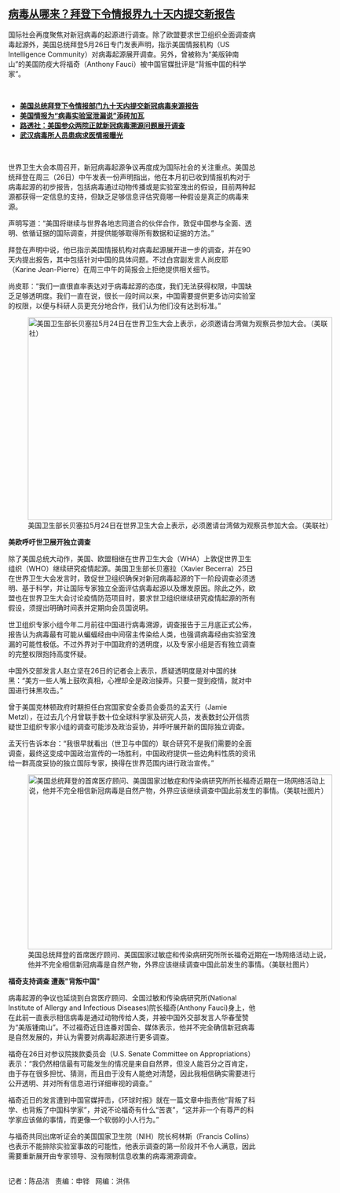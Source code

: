 <!--1622061620000-->
[病毒从哪来？拜登下令情报界九十天内提交新报告](https://www.rfa.org/mandarin/yataibaodao/huanjing/cm-05262021101200.html)
------

<p></p><p>国际社会再度聚焦对新冠病毒的起源进行调查。除了欧盟要求世卫组织全面调查病毒起源外，美国总统拜登5月26日专门发表声明，指示美国情报机构（US Intelligence Community）对病毒起源展开调查。另外，曾被称为“美版钟南山”的美国防疫大将福奇（Anthony Fauci）被中国官媒批评是“背叛中国的科学家”。</p><p><br/></p><ul><li><a href="https://www.rfa.org/mandarin/Xinwen/10-05262021141332.html"><strong>美国总统拜登下令情报部门九十天内提交新冠病毒来源报告</strong></a></li><li><a href="https://www.rfa.org/mandarin/yataibaodao/huanjing/hc-05242021103553.html"><strong>美国情报为“病毒实验室泄漏说”添砖加瓦</strong></a></li><li><strong><a href="https://www.rfa.org/mandarin/Xinwen/1-05262021073700.html">路透社：美国参众两院正就新冠病毒溯源问题展开调查</a></strong></li><li><strong><a href="https://www.rfa.org/mandarin/Xinwen/1-05242021073053.html">武汉病毒所人员患病求医情报曝光</a></strong></li></ul><p><br/></p><p>世界卫生大会本周召开，新冠病毒起源争议再度成为国际社会的关注重点。美国总统拜登在周三（26日）中午发表一份声明指出，他在本月初已收到情报机构对于病毒起源的初步报告，包括病毒通过动物传播或是实验室洩出的假设，目前两种起源都获得一定信息的支持，但缺乏足够信息评估究竟哪一种假设是真正的病毒来源。</p><p>声明写道：“美国将继续与世界各地志同道合的伙伴合作，敦促中国参与全面、透明、依循证据的国际调查，并提供能够取得所有数据和证据的方法。”</p><p>拜登在声明中说，他已指示美国情报机构对病毒起源展开进一步的调查，并在90天内提出报告，其中包括针对中国的具体问题。不过白宫副发言人尚皮耶（Karine Jean-Pierre）在周三中午的简报会上拒绝提供相关细节。</p><p>尚皮耶：“我们一直很直率表达对于病毒起源的态度，我们无法获得权限，中国缺乏足够透明度。我们一直在说，很长一段时间以来，中国需要提供更多访问实验室的权限，以便与科研人员更充分地合作，我们认为他们没有达到标准。”</p><p><figure class="image-richtext image-inline captioned" style="width:620px;"><img alt="美国卫生部长贝塞拉5月24日在世界卫生大会上表示，必须邀请台湾做为观察员参加大会。（美联社）" height="413" src="https://www.rfa.org/mandarin/yataibaodao/huanjing/cm-05262021101200.html/cm0526d.jpg/@@images/6133e47b-9451-4785-bfb8-72512b3fe489.jpeg" title="cm0526d.jpg" width="620"/><figcaption class="image-caption">美国卫生部长贝塞拉5月24日在世界卫生大会上表示，必须邀请台湾做为观察员参加大会。（美联社）</figcaption><small></small></figure></p><p><strong>美欧呼吁世卫展开独立调查</strong></p><p>除了美国总统大动作，美国、欧盟相继在世界卫生大会（WHA）上敦促世界卫生组织（WHO）继续研究疫情起源。美国卫生部长贝塞拉（Xavier Becerra）25日在世界卫生大会发言时，敦促世卫组织确保对新冠病毒起源的下一阶段调查必须透明、基于科学，并让国际专家独立全面评估病毒起源以及爆发原因。除此之外，欧盟也在世界卫生大会讨论疫情防范项目时，要求世卫组织继续研究疫情起源的所有假设，须提出明确时间表并定期向会员国说明。</p><p>世卫组织专家小组今年二月前往中国进行病毒溯源，调查报告于三月底正式公佈，报告认为病毒最有可能从蝙蝠经由中间宿主传染给人类，也强调病毒经由实验室洩漏的可能性极低。不过外界对于中国政府的透明度，以及专家小组是否有独立调查的完整权限抱持高度怀疑。</p><p>中国外交部发言人赵立坚在26日的记者会上表示，质疑透明度是对中国的抹黑：“美方一些人嘴上鼓吹真相，心裡却全是政治操弄。只要一提到疫情，就对中国进行抹黑攻击。”</p><p>曾于美国克林顿政府时期担任白宫国家安全委员会委员的孟天行（Jamie Metzl），在过去几个月曾联手数十位全球科学家及研究人员，发表数封公开信质疑世卫组织专家小组的调查可能涉及政治妥协，并呼吁展开新的国际独立调查。</p><p>孟天行告诉本台：“我很早就看出（世卫与中国的）联合研究不是我们需要的全面调查，最终这变成中国政治宣传的一场胜利，中国政府提供一些边角料性质的资讯给一群高度妥协的独立国际专家，换得在世界范围内进行政治宣传。”</p><p><figure class="image-richtext image-inline captioned" style="width:620px;"><img alt="美国总统拜登的首席医疗顾问、美国国家过敏症和传染病研究所所长福奇近期在一场网络活动上说，他并不完全相信新冠病毒是自然产物，外界应该继续调查中国此前发生的事情。（美联社图片）" height="356" src="https://www.rfa.org/mandarin/yataibaodao/huanjing/cm-05262021101200.html/cm0526e.jpg/@@images/e52a25fa-4637-4467-afbe-96acae05c507.jpeg" title="cm0526e.jpg" width="620"/><figcaption class="image-caption">美国总统拜登的首席医疗顾问、美国国家过敏症和传染病研究所所长福奇近期在一场网络活动上说，他并不完全相信新冠病毒是自然产物，外界应该继续调查中国此前发生的事情。（美联社图片）</figcaption><small></small></figure></p><p><strong>福奇支持调查 遭轰"背叛中国"</strong></p><p>病毒起源的争议也延烧到白宫医疗顾问、全国过敏和传染病研究所(National Institute of Allergy and Infectious Diseases)院长福奇(Anthony Fauci)身上，他在此前一直表示相信病毒是通过动物传给人类，并被中国外交部发言人华春莹赞为“美版锺南山”。不过福奇近日连番对国会、媒体表示，他并不完全确信新冠病毒是自然发展的，并认为需要对病毒起源进行更多调查。</p><p>福奇在26日对参议院拨款委员会（U.S. Senate Committee on Appropriations）表示：“我仍然相信最有可能发生的情况是来自自然界，但没人能百分之百肯定，由于存在很多担忧、猜测，而且由于没有人能绝对清楚，因此我相信确实需要进行公开透明、并对所有信息进行详细审视的调查。”</p><p>福奇近日的发言遭到中国官媒抨击，《环球时报》就在一篇文章中指责他“背叛了科学、也背叛了中国科学家”，并说不论福奇有什么“苦衷”，“这并非一个有尊严的科学家应该做的事情，而更像一个软弱的小人行为。”</p><p>与福奇共同出席听证会的美国国家卫生院（NIH）院长柯林斯（Francis Collins）也表示不能排除实验室事故的可能性，他表示调查的第一阶段并不令人满意，因此需要重新展开由专家领导、没有限制信息收集的病毒溯源调查。</p><p><br/>记者：陈品洁   责编：申铧   网编：洪伟</p>
